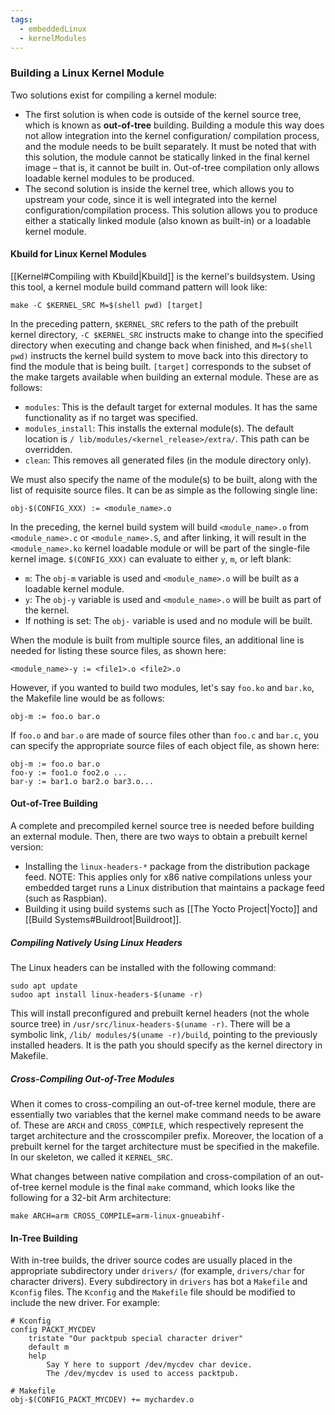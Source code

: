 ```yaml
---
tags:
  - embeddedLinux
  - kernelModules
---
```

### Building a Linux Kernel Module
Two solutions exist for compiling a kernel module: 
- The first solution is when code is outside of the kernel source tree, which is known as **out-of-tree** building. Building a module this way does not allow integration into the kernel configuration/ compilation process, and the module needs to be built separately. It must be noted that with this solution, the module cannot be statically linked in the final kernel image – that is, it cannot be built in. Out-of-tree compilation only allows loadable kernel modules to be produced.
- The second solution is inside the kernel tree, which allows you to upstream your code, since it is well integrated into the kernel configuration/compilation process. This solution allows you to produce either a statically linked module (also known as built-in) or a loadable kernel module.
#### Kbuild for Linux Kernel Modules
[[Kernel#Compiling with Kbuild|Kbuild]] is the kernel's buildsystem. Using this tool, a kernel module build command pattern will look like:
```
make -C $KERNEL_SRC M=$(shell pwd) [target]
```
In the preceding pattern, `$KERNEL_SRC` refers to the path of the prebuilt kernel directory, `-C $KERNEL_SRC` instructs make to change into the specified directory when executing and change back when finished, and `M=$(shell pwd)` instructs the kernel build system to move back into this directory to find the module that is being built. `[target]` corresponds to the subset of the make targets available when building an external module. These are as follows: 
- `modules`: This is the default target for external modules. It has the same functionality as if no target was specified. 
- `modules_install`: This installs the external module(s). The default location is `/ lib/modules/<kernel_release>/extra/`. This path can be overridden. 
- `clean`: This removes all generated files (in the module directory only).

We must also specify the name of the module(s) to be built, along with the list of requisite source files. It can be as simple as the following single line:
```
obj-$(CONFIG_XXX) := <module_name>.o
```
In the preceding, the kernel build system will build `<module_name>.o` from `<module_name>.c` or `<module_name>.S`, and after linking, it will result in the `<module_name>.ko` kernel loadable module or will be part of the single-file kernel image. `$(CONFIG_XXX)` can evaluate to either `y`, `m`, or left blank:
- `m`: The `obj-m` variable is used and `<module_name>.o` will be built as a loadable kernel module.
- `y`: The `obj-y` variable is used and `<module_name>.o` will be built as part of the kernel.
- If nothing is set: The `obj-` variable is used and no module will be built.

When the module is built from multiple source files, an additional line is needed for listing these source files, as shown here:
```
<module_name>-y := <file1>.o <file2>.o
```

However, if you wanted to build two modules, let's say `foo.ko` and `bar.ko`, the Makefile line would be as follows:
```
obj-m := foo.o bar.o
```

If `foo.o` and `bar.o` are made of source files other than `foo.c` and `bar.c`, you can specify the appropriate source files of each object file, as shown here:
```
obj-m := foo.o bar.o
foo-y := foo1.o foo2.o ...
bar-y := bar1.o bar2.o bar3.o...
```
#### Out-of-Tree Building
A complete and precompiled kernel source tree is needed before building an external module. Then, there are two ways to obtain a prebuilt kernel version:
- Installing the `linux-headers-*` package from the distribution package feed. 
  NOTE: This applies only for x86 native compilations unless your embedded target runs a Linux distribution that maintains a package feed (such as Raspbian).
- Building it using build systems such as [[The Yocto Project|Yocto]] and [[Build Systems#Buildroot|Buildroot]].
##### Compiling Natively Using Linux Headers
The Linux headers can be installed with the following command:
```
sudo apt update
sudoo apt install linux-headers-$(uname -r)
```
This will install preconfigured and prebuilt kernel headers (not the whole source tree) in `/usr/src/linux-headers-$(uname -r)`. There will be a symbolic link, `/lib/ modules/$(uname -r)/build`, pointing to the previously installed headers. It is the path you should specify as the kernel directory in Makefile.
##### Cross-Compiling Out-of-Tree Modules
When it comes to cross-compiling an out-of-tree kernel module, there are essentially two variables that the kernel make command needs to be aware of. These are `ARCH` and `CROSS_COMPILE`, which respectively represent the target architecture and the crosscompiler prefix. Moreover, the location of a prebuilt kernel for the target architecture must be specified in the makefile. In our skeleton, we called it `KERNEL_SRC`.

What changes between native compilation and cross-compilation of an out-of-tree kernel module is the final `make` command, which looks like the following for a 32-bit Arm architecture:
```
make ARCH=arm CROSS_COMPILE=arm-linux-gnueabihf-
```
#### In-Tree Building
With in-tree builds, the driver source codes are usually placed in the appropriate subdirectory under `drivers/` (for example, `drivers/char` for character drivers). Every subdirectory in `drivers` has bot a `Makefile` and `Kconfig` files. The `Kconfig` and the `Makefile` file should be modified to include the new driver. For example:
```
# Kconfig
config PACKT_MYCDEV
	tristate "Our packtpub special character driver"
	default m
	help
		Say Y here to support /dev/mycdev char device.
		The /dev/mycdev is used to access packtpub.
```

```
# Makefile
obj-$(CONFIG_PACKT_MYCDEV) += mychardev.o
```